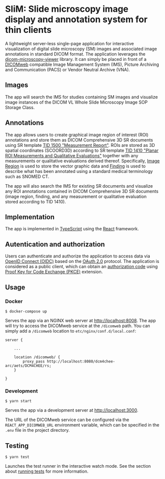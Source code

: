 # SliM: Slide microscopy image display and annotation system for thin clients

A lightweight server-less single-page application for interactive visualization of digital slide microscopy (SM) images and associated image annotations in standard DICOM format.
The application leverages the [dicom-microscopy-viewer](https://github.com/MGHComputationalPathology/dicom-microscopy-viewer) library.
It can simply be placed in front of a [DICOMweb](https://www.dicomstandard.org/dicomweb/) compatible Image Management System (IMS), Picture Archiving and Communication (PACS) or Vendor Neutral Archive (VNA).

## Images

The app will search the IMS for studies containing SM images and visualize image instances of the DICOM VL Whole Slide Microscopy Image SOP Storage Class.

## Annotations

The app allows users to create graphical image region of interest (ROI) annotations and store them as DICOM Comprehensive 3D SR documents using SR template [TID 1500 "Measurement Report"](http://dicom.nema.org/medical/dicom/current/output/chtml/part16/chapter_A.html#sect_TID_1500).
ROIs are stored as 3D spatial coordinates (SCOORD3D) according to SR template [TID 1410 "Planar ROI Measurements and Qualitative Evaluations"](http://dicom.nema.org/medical/dicom/current/output/chtml/part16/chapter_A.html#sect_TID_1410) together with any measurements or qualitative evaluations derived thereof.
Specifically, [Image Region](http://dicom.nema.org/medical/dicom/current/output/chtml/part16/chapter_A.html#para_b68aa0a9-d0b1-475c-9630-fbbd48dc581d) is used to store the vector graphic data and [Finding](http://dicom.nema.org/medical/dicom/current/output/chtml/part16/chapter_A.html#para_c4ac1cac-ee86-4a86-865a-8137ebe1bd95) is used to describe what has been annotated using a standard medical terminology such as SNOMED CT.

The app will also search the IMS for existing SR documents and visualize any ROI annotations contained in DICOM Comprehensive 3D SR documents (image region, finding, and any measurement or qualitative evaluation stored according to TID 1410).

## Implementation

The app is implemented in [TypeScript](https://www.typescriptlang.org/) using the [React](https://reactjs.org/) framework.

## Autentication and authorization

Users can authenticate and authorize the application to access data via [OpenID Connect (OIDC)](https://openid.net/connect/) based on the [OAuth 2.0](https://oauth.net/2/) protocol.
The application is considered as a public client, which can obtain an [authorization code](https://oauth.net/2/grant-types/authorization-code/) using [Proof Key for Code Exchange (PKCE)](https://oauth.net/2/pkce/) extension.

## Usage

### Docker

    $ docker-compose up

Serves the app via an NGINX web server at [http://localhost:8008](http://localhost:8008).
The app will try to access the DICOMweb service at the `/dicomweb` path.
You can simply add a `/dicomweb` location to `etc/nginx/conf.d/local.conf`:

```nginx
server {

    ...

    location /dicomweb/ {
        proxy_pass http://localhost:8080/dcm4chee-arc/aets/DCM4CHEE/rs;
    }

}
```

### Development

    $ yarn start

Serves the app via a development server at [http://localhost:3000](http://localhost:3000).

The URL of the DICOMweb service can be configured via the `REACT_APP_DICOMWEB_URL` environment variable, which can be specified in the `.env` file in the project directory.

## Testing

    $ yarn test

Launches the test runner in the interactive watch mode.
See the section about [running tests](https://facebook.github.io/create-react-app/docs/running-tests) for more information.
